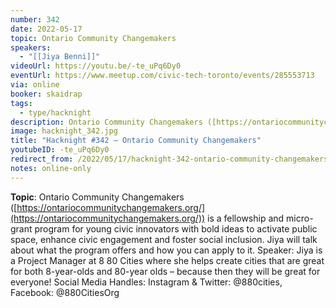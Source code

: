 ```yaml
---
number: 342
date: 2022-05-17
topic: Ontario Community Changemakers
speakers:
  - "[[Jiya Benni]]"
videoUrl: https://youtu.be/-te_uPq6Dy0
eventUrl: https://www.meetup.com/civic-tech-toronto/events/285553713
via: online
booker: skaidrap
tags:
  - type/hacknight
description: Ontario Community Changemakers ([https://ontariocommunitychangemakers.org/](https://ontariocommunitychangemakers.org/)) is a fellowship and micro-grant program for young civic innovators with bold ideas to activate public space, enhance civic engagement and foster social inclusion. Jiya will talk about what the program offers and how you can apply to it.
image: hacknight_342.jpg
title: "Hacknight #342 – Ontario Community Changemakers"
youtubeID: -te_uPq6Dy0
redirect_from: /2022/05/17/hacknight-342-ontario-community-changemakers-with-jiya-benni/
notes: online-only
---
```


**Topic**:
Ontario Community Changemakers ([https://ontariocommunitychangemakers.org/](https://ontariocommunitychangemakers.org/)) is a fellowship and micro-grant program for young civic innovators with bold ideas to activate public space, enhance civic engagement and foster social inclusion. Jiya will talk about what the program offers and how you can apply to it.
Speaker: 
Jiya is a Project Manager at 8 80 Cities where she helps create cities that are great for both 8-year-olds and 80-year olds – because then they will be great for everyone!
Social Media Handles:
Instagram & Twitter: @880cities, Facebook: @880CitiesOrg

